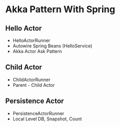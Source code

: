 # Akka Pattern With Spring

## Hello Actor
- HelloActorRunner
- Autowire Spring Beans (HelloService)
- Akka Actor Ask Pattern

## Child Actor
- ChildActorRunner
- Parent - Child Actor

## Persistence Actor
- PersistenceActorRunner
- Local Level DB, Snapshot, Count